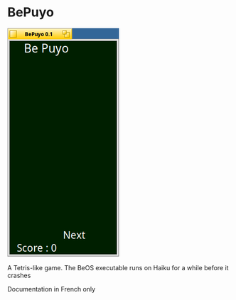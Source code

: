BePuyo
========
![Screenshot of BePuyo](BePuyo.png)

A Tetris-like game. The BeOS executable runs on Haiku for a while before it crashes

Documentation in French only 